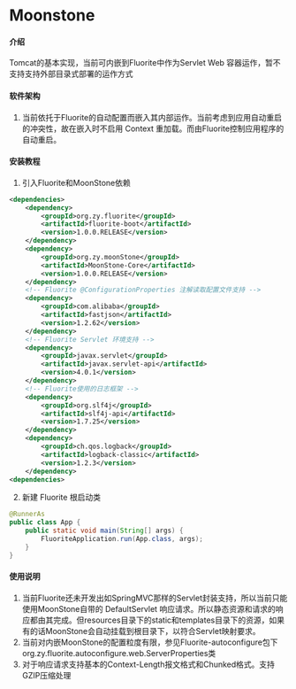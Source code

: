 # Moonstone

#### 介绍
Tomcat的基本实现，当前可内嵌到Fluorite中作为Servlet Web 容器运作，暂不支持支持外部目录式部署的运作方式

#### 软件架构
1. 当前依托于Fluorite的自动配置而嵌入其内部运作。当前考虑到应用自动重启的冲突性，故在嵌入时不启用 Context 重加载。而由Fluorite控制应用程序的自动重启。


#### 安装教程

1.  引入Fluorite和MoonStone依赖
```xml
<dependencies>
	<dependency>
		<groupId>org.zy.fluorite</groupId>
		<artifactId>fluorite-boot</artifactId>
		<version>1.0.0.RELEASE</version>
	</dependency>
	<dependency>
		<groupId>org.zy.moonStone</groupId>
		<artifactId>MoonStone-Core</artifactId>
		<version>1.0.0.RELEASE</version>
	</dependency>
    <!-- Fluorite @ConfigurationProperties 注解读取配置文件支持 -->
    <dependency>
		<groupId>com.alibaba</groupId>
		<artifactId>fastjson</artifactId>
		<version>1.2.62</version>
	</dependency>
    <!-- Fluorite Servlet 环境支持 -->
	<dependency>
		<groupId>javax.servlet</groupId>
		<artifactId>javax.servlet-api</artifactId>
		<version>4.0.1</version>
	</dependency>
    <!-- Fluorite使用的日志框架 -->
    <dependency>
		<groupId>org.slf4j</groupId>
		<artifactId>slf4j-api</artifactId>
		<version>1.7.25</version>
	</dependency>
	<dependency>
		<groupId>ch.qos.logback</groupId>
		<artifactId>logback-classic</artifactId>
		<version>1.2.3</version>
	</dependency>
<dependencies>
```
2. 新建 Fluorite 根启动类

```java
@RunnerAs
public class App {
    public static void main(String[] args) {
       	FluoriteApplication.run(App.class, args);
	}
}
```

#### 使用说明

1.  当前Fluorite还未开发出如SpringMVC那样的Servlet封装支持，所以当前只能使用MoonStone自带的 DefaultServlet 响应请求。所以静态资源和请求的响应都由其完成。但resources目录下的static和templates目录下的资源，如果有的话MoonStone会自动挂载到根目录下，以符合Servlet映射要求。
2.  当前对内嵌MoonStone的配置粒度有限，参见Fluorite-autoconfigure包下org.zy.fluorite.autoconfigure.web.ServerProperties类
3.  对于响应请求支持基本的Context-Length报文格式和Chunked格式。支持GZIP压缩处理
